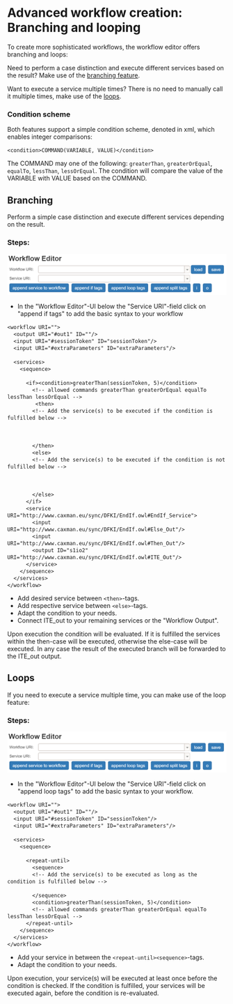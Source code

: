 # Advanced workflow creation: Branching and looping

To create more sophisticated workflows, the workflow editor offers branching and loops:

Need to perform a case distinction and execute different services based on the result? Make use of the [branching feature](#branching).

Want to execute a service multiple times? There is no need to manually call it multiple times, make use of the [loops](#loops).


### Condition scheme

Both features support a simple condition scheme, denoted in xml, which enables integer comparisons:

```
<condition>COMMAND(VARIABLE, VALUE)</condition>
```

The COMMAND may one of the following: `greaterThan`, `greaterOrEqual`, `equalTo`, `lessThan`, `lessOrEqual`.
The condition will compare the value of the VARIABLE with VALUE based on the COMMAND.


## Branching

Perform a simple case distinction and execute different services depending on the result.

### Steps:

![wfe_1.PNG](img_workflows/wfe_1.PNG)

- In the "Workflow Editor"-UI below the "Service URI"-field click on "append if tags" to add the basic syntax to your workflow

```
<workflow URI="">
  <output URI="#out1" ID=""/>
  <input URI="#sessionToken" ID="sessionToken"/>
  <input URI="#extraParameters" ID="extraParameters"/>
  
  <services>
    <sequence>

      <if><condition>greaterThan(sessionToken, 5)</condition>
        <!-- allowed commands greaterThan greaterOrEqual equalTo lessThan lessOrEqual -->
         <then>
        <!-- Add the service(s) to be executed if the condition is fulfilled below -->



        </then>
        <else>
        <!-- Add the service(s) to be executed if the condition is not fulfilled below -->



        </else>
      </if>
	  <service URI="http://www.caxman.eu/sync/DFKI/EndIf.owl#EndIf_Service">
        <input URI="http://www.caxman.eu/sync/DFKI/EndIf.owl#Else_Out"/>
        <input URI="http://www.caxman.eu/sync/DFKI/EndIf.owl#Then_Out"/>
        <output ID="s1io2" URI="http://www.caxman.eu/sync/DFKI/EndIf.owl#ITE_Out"/>
      </service>
    </sequence>
  </services>
</workflow>
```


- Add desired service between `<then>`-tags.
- Add respective service between `<else>`-tags.
- Adapt the condition to your needs.
- Connect ITE_out to your remaining services or the "Workflow Output".

Upon execution the condition will be evaluated. If it is fulfilled the services within the then-case will be executed, otherwise the else-case will be executed. In any case the result of the executed branch will be forwarded to the ITE_out output.

## Loops

If you need to execute a service multiple time, you can make use of the loop feature:

### Steps:

![wfe_1.PNG](img_workflows/wfe_1.PNG)

- In the "Workflow Editor"-UI below the "Service URI"-field click on "append loop tags" to add the basic syntax to your workflow.

```
<workflow URI="">
  <output URI="#out1" ID=""/>
  <input URI="#sessionToken" ID="sessionToken"/>
  <input URI="#extraParameters" ID="extraParameters"/>
  
  <services>
    <sequence>

      <repeat-until>
        <sequence>
		<!-- Add the service(s) to be executed as long as the condition is fulfilled below -->
		
        </sequence>
        <condition>greaterThan(sessionToken, 5)</condition>
        <!-- allowed commands greaterThan greaterOrEqual equalTo lessThan lessOrEqual -->
      </repeat-until>
    </sequence>
  </services>
</workflow>
```

- Add your service in between the `<repeat-until><sequence>`-tags.
- Adapt the condition to your needs.

Upon execution, your service(s) will be executed at least once before the condition is checked. If the condition is fulfilled, your services will be executed again, before the condition is re-evaluated.
